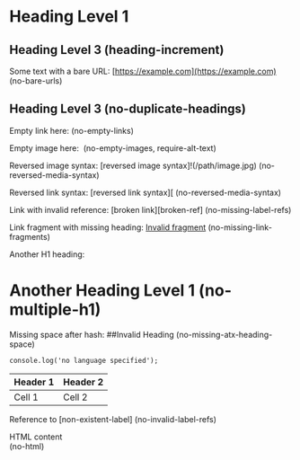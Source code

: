 # Heading Level 1

## Heading Level 3 (heading-increment)

Some text with a bare URL: [https://example.com](https://example.com) (no-bare-urls)

## Heading Level 3 (no-duplicate-headings)

Empty link here: []() (no-empty-links)

Empty image here: ![]() (no-empty-images, require-alt-text)

Reversed image syntax: \[reversed image syntax]!(/path/image.jpg) (no-reversed-media-syntax)

Reversed link syntax: \[reversed link syntax]\[ (no-reversed-media-syntax)

Link with invalid reference: \[broken link]\[broken-ref] (no-missing-label-refs)

Link fragment with missing heading: [Invalid fragment](#non-existent-heading) (no-missing-link-fragments)

Another H1 heading:

# Another Heading Level 1 (no-multiple-h1)

Missing space after hash:
\##Invalid Heading (no-missing-atx-heading-space)

```
console.log('no language specified');
```

| Header 1 | Header 2 |
|----------|----------|
| Cell 1   | Cell 2   | Cell 3 | (table-column-count)

[duplicate]: https://example.com
[duplicate]: https://example.com/again (no-duplicate-definitions)

[empty]:  (no-empty-definitions)

[unused]: https://unused.com (no-unused-definitions)

Reference to [non-existent-label] (no-invalid-label-refs)

<div>HTML content</div> (no-html)

````
